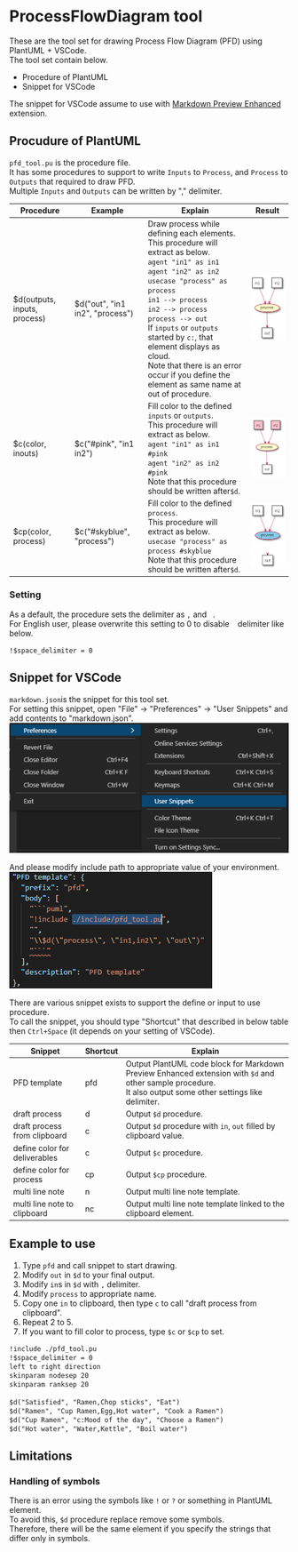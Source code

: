 # ProcessFlowDiagram tool
These are the tool set for drawing Process Flow Diagram (PFD) using PlantUML + VSCode.  
The tool set contain below.
- Procedure of PlantUML
- Snippet for VSCode

The snippet for VSCode assume to use with [Markdown Preview Enhanced](https://shd101wyy.github.io/markdown-preview-enhanced/#/) extension.

## Procudure of PlantUML
`pfd_tool.pu` is the procedure file.  
It has some procedures to support to write `Inputs` to `Process`, and `Process` to `Outputs` that required to draw PFD.  
Multiple `Inputs` and `Outputs` can be written by "," delimiter.


|Procedure|Example|Explain|Result|
|---|---|---|---|
|$d(outputs, inputs, process)|$d("out", "in1 in2", "process")|Draw process while defining each elements.<br>This procedure will extract as below.<br>```agent "in1" as in1```<br>```agent "in2" as in2```<br>```usecase "process" as process```<br>```in1 --> process```<br>```in2 --> process```<br>```process --> out```<br>If `inputs` or `outputs` started by `c:`, that element displays as cloud.<br>Note that there is an error occur if you define the element as same name at out of procedure.|![p_sample](./image/2021-03-29-22-43-13.png)|
|$c(color, inouts)|$c("#pink", "in1 in2")|Fill color to the defined `inputs` or `outputs`.<br>This procedure will extract as below.<br>```agent "in1" as in1 #pink```<br>```agent "in2" as in2 #pink```<br>Note that this procedure should be written after`$d`.|![p_sample](./image/2021-06-03-19-52-32.png)|
|$cp(color, process)|$c("#skyblue", "process")|Fill color to the defined `process`.<br>This procedure will extract as below.<br>```usecase "process" as process #skyblue```<br>Note that this procedure should be written after`$d`.|![p_sample](./image/2021-07-18-14-51-41.png)|

### Setting
As a default, the procedure sets the delimiter as `,` and ` `.  
For English user, please overwrite this setting to 0 to disable ` ` delimiter like below.
```
!$space_delimiter = 0
```

## Snippet for VSCode
`markdown.json`is the snippet for this tool set.  
For setting this snippet, open "File" -> "Preferences" -> "User Snippets" and add contents to "markdown.json".  
![](./image/2021-03-29-22-54-16.png) 

And please modify include path to appropriate value of your environment.   
![](./image/2021-03-29-22-56-12.png)

There are various snippet exists to support the define or input to use procedure.  
To call the snippet, you should type "Shortcut" that described in below table then `Ctrl+Space` (it depends on your setting of VSCode).  

|Snippet|Shortcut|Explain|
|---|---|---|
|PFD template|pfd|Output PlantUML code block for Markdown Preview Enhanced extension with `$d` and other sample procedure.<br>It also output some other settings like delimiter.|
|draft process|d|Output `$d` procedure.|
|draft process from clipboard|c|Output `$d` procedure with `in`, `out` filled by clipboard value.|
|define color for deliverables|c|Output `$c` procedure.|
|define color for process|cp|Output `$cp` procedure.|
|multi line note|n|Output multi line note template.|
|multi line note to clipboard|nc|Output multi line note template linked to the clipboard element.|


## Example to use
1. Type `pfd` and call snippet to start drawing.
1. Modify `out` in `$d` to your final output.
1. Modify `in`s in `$d` with `,` delimiter.
1. Modify `process` to appropriate name.
1. Copy one `in` to clipboard, then type `c` to call "draft process from clipboard".
1. Repeat 2 to 5.
1. If you want to fill color to process, type `$c` or `$cp` to set.

```puml
!include ./pfd_tool.pu
!$space_delimiter = 0
left to right direction
skinparam nodesep 20
skinparam ranksep 20

$d("Satisfied", "Ramen,Chop sticks", "Eat")
$d("Ramen", "Cup Ramen,Egg,Hot water", "Cook a Ramen")
$d("Cup Ramen", "c:Mood of the day", "Choose a Ramen")
$d("Hot water", "Water,Kettle", "Boil water")

```

## Limitations
### Handling of symbols
There is an error using the symbols like `!` or `?` or something in PlantUML element.  
To avoid this, `$d` procedure replace remove some symbols.  
Therefore, there will be the same element if you specify the strings that differ only in symbols. 
